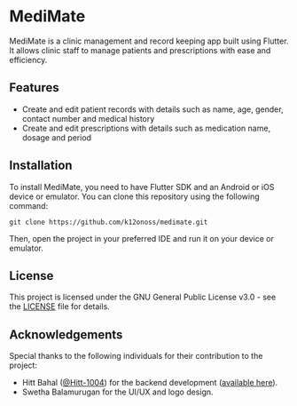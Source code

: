 # MediMate

MediMate is a clinic management and record keeping app built using Flutter. It allows clinic staff to manage patients and prescriptions with ease and efficiency.

## Features

- Create and edit patient records with details such as name, age, gender, contact number and medical history
- Create and edit prescriptions with details such as medication name, dosage and period

## Installation

To install MediMate, you need to have Flutter SDK and an Android or iOS device or emulator. You can clone this repository using the following command:

`git clone https://github.com/k12onoss/medimate.git`

Then, open the project in your preferred IDE and run it on your device or emulator.

## License

This project is licensed under the GNU General Public License v3.0 - see the [LICENSE](LICENSE) file for details.

## Acknowledgements

Special thanks to the following individuals for their contribution to the project:

- Hitt Bahal ([@Hitt-1004](https://github.com/Hitt-1004)) for the backend development ([available here](https://github.com/Hitt-1004/medimate)).
- Swetha Balamurugan for the UI/UX and logo design.
